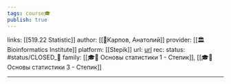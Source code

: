 ```yaml
---
tags: course🎓
publish: true
---
```

links: [[519.22 Statistic]]
author:  [[👤Карпов, Анатолий]]
provider: [[🏛Bioinformatics Institute]]
platform: [[Stepik]]
url: [url](https://stepik.org/course/524/syllabus)
rec:
status: #status/CLOSED_🍂 
family: [[🎓🌳 Основы статистики 1 - Степик]], [[🎓🌱 Основы статистики 3 - Степик]]

---
